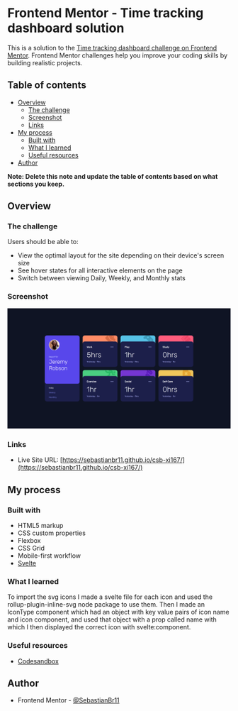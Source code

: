 # Frontend Mentor - Time tracking dashboard solution

This is a solution to the [Time tracking dashboard challenge on Frontend Mentor](https://www.frontendmentor.io/challenges/time-tracking-dashboard-UIQ7167Jw). Frontend Mentor challenges help you improve your coding skills by building realistic projects.

## Table of contents

- [Overview](#overview)
  - [The challenge](#the-challenge)
  - [Screenshot](#screenshot)
  - [Links](#links)
- [My process](#my-process)
  - [Built with](#built-with)
  - [What I learned](#what-i-learned)
  - [Useful resources](#useful-resources)
- [Author](#author)

**Note: Delete this note and update the table of contents based on what sections you keep.**

## Overview

### The challenge

Users should be able to:

- View the optimal layout for the site depending on their device's screen size
- See hover states for all interactive elements on the page
- Switch between viewing Daily, Weekly, and Monthly stats

### Screenshot

![](./screenshot.jpg)

### Links

- Live Site URL: [https://sebastianbr11.github.io/csb-xi167/](https://sebastianbr11.github.io/csb-xi167/)

## My process

### Built with

- HTML5 markup
- CSS custom properties
- Flexbox
- CSS Grid
- Mobile-first workflow
- [Svelte](https://svelte.dev)

### What I learned

To import the svg icons I made a svelte file for each icon and used the rollup-plugin-inline-svg node package to use them.
Then I made an IconType component which had an object with key value pairs of icon name and icon component, and used that object
with a prop called name with which I then displayed the correct icon with svelte:component.

### Useful resources

- [Codesandbox](https://codesandbox.io)

## Author

- Frontend Mentor - [@SebastianBr11](https://www.frontendmentor.io/profile/SebastianBr11)
